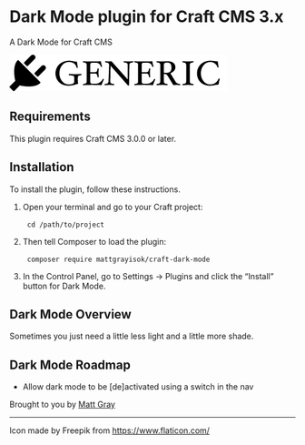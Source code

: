 # Dark Mode plugin for Craft CMS 3.x

A Dark Mode for Craft CMS

![Screenshot](resources/img/plugin-logo.png)

## Requirements

This plugin requires Craft CMS 3.0.0 or later.

## Installation

To install the plugin, follow these instructions.

1. Open your terminal and go to your Craft project:

        cd /path/to/project

2. Then tell Composer to load the plugin:

        composer require mattgrayisok/craft-dark-mode

3. In the Control Panel, go to Settings → Plugins and click the “Install” button for Dark Mode.

## Dark Mode Overview

Sometimes you just need a little less light and a little more shade.

## Dark Mode Roadmap

* Allow dark mode to be [de]activated using a switch in the nav

Brought to you by [Matt Gray](https://mattgrayisok.com)

---

Icon made by Freepik from https://www.flaticon.com/

